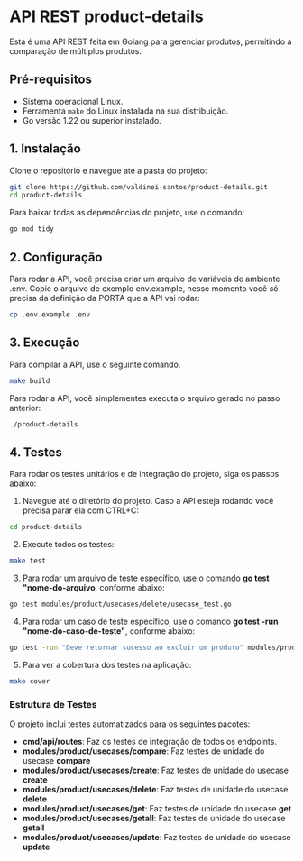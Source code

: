 # API REST product-details

Esta é uma API REST feita em Golang para gerenciar produtos, permitindo a comparação de múltiplos produtos.

## Pré-requisitos

- Sistema operacional Linux.
- Ferramenta `make` do Linux instalada na sua distribuição.
- Go versão 1.22 ou superior instalado.

## 1. Instalação

Clone o repositório e navegue até a pasta do projeto:
```bash
git clone https://github.com/valdinei-santos/product-details.git
cd product-details
```

Para baixar todas as dependências do projeto, use o comando:
```bash
go mod tidy
```

## 2. Configuração
Para rodar a API, você precisa criar um arquivo de variáveis de ambiente .env. Copie o arquivo de exemplo env.example, nesse momento você só precisa da definição da PORTA que a API vai rodar:
```bash
cp .env.example .env
```

## 3. Execução

Para compilar a API, use o seguinte comando.
```bash
make build
```

Para rodar a API, você simplementes executa o arquivo gerado no passo anterior:
```bash
./product-details
```

## 4. Testes
Para rodar os testes unitários e de integração do projeto, siga os passos abaixo:

1. Navegue até o diretório do projeto. Caso a API esteja rodando você precisa parar ela com CTRL+C:
```bash
cd product-details
```

2. Execute todos os testes:
```bash
make test
```

3. Para rodar um arquivo de teste específico, use o comando **go test "nome-do-arquivo**, conforme abaixo:
```bash
go test modules/product/usecases/delete/usecase_test.go
```

4. Para rodar um caso de teste específico, use o comando **go test -run "nome-do-caso-de-teste"**, conforme abaixo:
```bash
go test -run "Deve retornar sucesso ao excluir um produto" modules/product/usecases/delete/usecase_test.go
```

5. Para ver a cobertura dos testes na aplicação:
```bash
make cover
``` 

### Estrutura de Testes
O projeto inclui testes automatizados para os seguintes pacotes:

- **cmd/api/routes**: Faz os testes de integração de todos os endpoints.
- **modules/product/usecases/compare**: Faz testes de unidade do usecase **compare** 
- **modules/product/usecases/create**: Faz testes de unidade do usecase **create**
- **modules/product/usecases/delete**: Faz testes de unidade do usecase **delete**
- **modules/product/usecases/get**: Faz testes de unidade do usecase **get**
- **modules/product/usecases/getall**: Faz testes de unidade do usecase **getall**
- **modules/product/usecases/update**: Faz testes de unidade do usecase **update**
